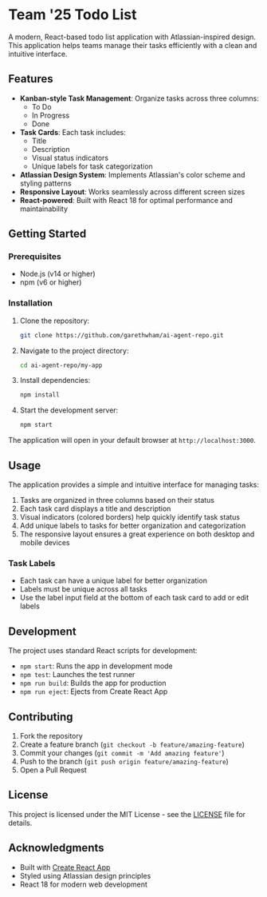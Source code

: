 # Team '25 Todo List

A modern, React-based todo list application with Atlassian-inspired design. This application helps teams manage their tasks efficiently with a clean and intuitive interface.

## Features

- **Kanban-style Task Management**: Organize tasks across three columns:
  - To Do
  - In Progress
  - Done
- **Task Cards**: Each task includes:
  - Title
  - Description
  - Visual status indicators
  - Unique labels for task categorization
- **Atlassian Design System**: Implements Atlassian's color scheme and styling patterns
- **Responsive Layout**: Works seamlessly across different screen sizes
- **React-powered**: Built with React 18 for optimal performance and maintainability

## Getting Started

### Prerequisites

- Node.js (v14 or higher)
- npm (v6 or higher)

### Installation

1. Clone the repository:
   ```bash
   git clone https://github.com/garethwham/ai-agent-repo.git
   ```

2. Navigate to the project directory:
   ```bash
   cd ai-agent-repo/my-app
   ```

3. Install dependencies:
   ```bash
   npm install
   ```

4. Start the development server:
   ```bash
   npm start
   ```

The application will open in your default browser at `http://localhost:3000`.

## Usage

The application provides a simple and intuitive interface for managing tasks:

1. Tasks are organized in three columns based on their status
2. Each task card displays a title and description
3. Visual indicators (colored borders) help quickly identify task status
4. Add unique labels to tasks for better organization and categorization
5. The responsive layout ensures a great experience on both desktop and mobile devices

### Task Labels
- Each task can have a unique label for better organization
- Labels must be unique across all tasks
- Use the label input field at the bottom of each task card to add or edit labels

## Development

The project uses standard React scripts for development:

- `npm start`: Runs the app in development mode
- `npm test`: Launches the test runner
- `npm run build`: Builds the app for production
- `npm run eject`: Ejects from Create React App

## Contributing

1. Fork the repository
2. Create a feature branch (`git checkout -b feature/amazing-feature`)
3. Commit your changes (`git commit -m 'Add amazing feature'`)
4. Push to the branch (`git push origin feature/amazing-feature`)
5. Open a Pull Request

## License

This project is licensed under the MIT License - see the [LICENSE](LICENSE) file for details.

## Acknowledgments

- Built with [Create React App](https://create-react-app.dev/)
- Styled using Atlassian design principles
- React 18 for modern web development
